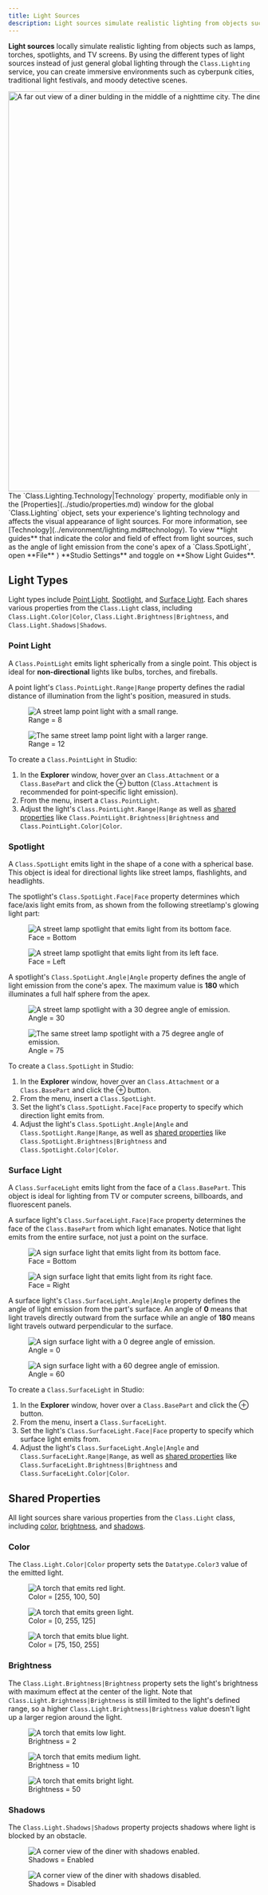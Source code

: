 ```yaml
---
title: Light Sources
description: Light sources simulate realistic lighting from objects such as torches, spotlights, and screens.
---
```


**Light sources** locally simulate realistic lighting from objects such as
lamps, torches, spotlights, and TV screens. By using the different types of
light sources instead of just general global lighting through the `Class.Lighting`
service, you can create immersive environments such as cyberpunk cities,
traditional light festivals, and moody detective scenes.

<img src="../assets/lighting-and-effects/light-sources/Showcase.jpg" alt="A far out view of a diner bulding in the middle of a nighttime city. The diner is utilizing several local light sources." width="800" />

<Alert severity="info">
The `Class.Lighting.Technology|Technology` property, modifiable only in the [Properties](../studio/properties.md) window for the global `Class.Lighting` object, sets your experience's lighting technology and affects the visual appearance of light sources. For more information, see [Technology](../environment/lighting.md#technology).
</Alert>

<Alert severity="success">
To view **light guides** that indicate the color and field of effect from light sources, such as the angle of light emission from the cone's apex of a `Class.SpotLight`, open **File**&nbsp;&rang; **Studio&nbsp;Settings** and toggle on **Show&nbsp;Light&nbsp;Guides**.
</Alert>

## Light Types

Light types include [Point Light](#point-light), [Spotlight](#spotlight), and [Surface Light](#surface-light). Each shares various properties from the `Class.Light` class, including `Class.Light.Color|Color`, `Class.Light.Brightness|Brightness`, and `Class.Light.Shadows|Shadows`.

### Point Light

A `Class.PointLight` emits light spherically from a single point. This object is ideal for **non-directional** lights like bulbs, torches, and fireballs.

A point light's `Class.PointLight.Range|Range` property defines the radial distance of illumination from the light's position, measured in studs.

<GridContainer numColumns="2">
  <figure>
    <img src="../assets/lighting-and-effects/light-sources/PointLight-Range-8.jpg" alt="A street lamp point light with a small range." />
    <figcaption>Range = 8</figcaption>
  </figure>
  <figure>
    <img src="../assets/lighting-and-effects/light-sources/PointLight-Range-12.jpg" alt="The same street lamp point light with a larger range." />
    <figcaption>Range = 12</figcaption>
  </figure>
</GridContainer>

To create a `Class.PointLight` in Studio:

1. In the **Explorer** window, hover over an `Class.Attachment` or a `Class.BasePart` and click the &CirclePlus; button (`Class.Attachment` is recommended for point‑specific light emission).
1. From the menu, insert a `Class.PointLight`.
1. Adjust the light's `Class.PointLight.Range|Range` as well as [shared properties](#shared-properties) like `Class.PointLight.Brightness|Brightness` and `Class.PointLight.Color|Color`.

### Spotlight

A `Class.SpotLight` emits light in the shape of a cone with a spherical base. This object is ideal for directional lights like street lamps, flashlights, and headlights.

The spotlight's `Class.SpotLight.Face|Face` property determines which face/axis light emits from,
as shown from the following streetlamp's glowing light part:

<GridContainer numColumns="2">
  <figure>
    <img src="../assets/lighting-and-effects/light-sources/SpotLight-Face-Bottom.jpg" alt="A street lamp spotlight that emits light from its bottom face." />
    <figcaption>Face = Bottom</figcaption>
  </figure>
  <figure>
    <img src="../assets/lighting-and-effects/light-sources/SpotLight-Face-Left.jpg" alt="A street lamp spotlight that emits light from its left face." />
    <figcaption>Face = Left</figcaption>
  </figure>
</GridContainer>

A spotlight's `Class.SpotLight.Angle|Angle` property defines the angle of light emission from the cone's apex. The maximum value is **180** which illuminates a full half sphere from the apex.

<GridContainer numColumns="2">
  <figure>
    <img src="../assets/lighting-and-effects/light-sources/SpotLight-Angle-30.jpg" alt="A street lamp spotlight with a 30 degree angle of emission." />
    <figcaption>Angle = 30</figcaption>
  </figure>
  <figure>
    <img src="../assets/lighting-and-effects/light-sources/SpotLight-Angle-75.jpg" alt="The same street lamp spotlight with a 75 degree angle of emission." />
    <figcaption>Angle = 75</figcaption>
  </figure>
</GridContainer>

To create a `Class.SpotLight` in Studio:

1. In the **Explorer** window, hover over an `Class.Attachment` or a `Class.BasePart` and click the &CirclePlus; button.
1. From the menu, insert a `Class.SpotLight`.
1. Set the light's `Class.SpotLight.Face|Face` property to specify which direction light emits from.
1. Adjust the light's `Class.SpotLight.Angle|Angle` and `Class.SpotLight.Range|Range`, as well as [shared properties](#shared-properties) like `Class.SpotLight.Brightness|Brightness` and `Class.SpotLight.Color|Color`.

### Surface Light

A `Class.SurfaceLight` emits light from the face of a `Class.BasePart`. This object is ideal for lighting from TV or computer screens, billboards, and fluorescent panels.

A surface light's `Class.SurfaceLight.Face|Face` property determines the face of the `Class.BasePart` from which light emanates. Notice that light emits from the entire surface, not just a point on the surface.

<GridContainer numColumns="2">
  <figure>
    <img src="../assets/lighting-and-effects/light-sources/SurfaceLight-Face-Bottom.jpg" alt="A sign surface light that emits light from its bottom face." />
    <figcaption>Face = Bottom</figcaption>
  </figure>
  <figure>
    <img src="../assets/lighting-and-effects/light-sources/SurfaceLight-Face-Right.jpg" alt="A sign surface light that emits light from its right face." />
    <figcaption>Face = Right</figcaption>
  </figure>
</GridContainer>

A surface light's `Class.SurfaceLight.Angle|Angle` property defines the angle of light emission from the part's surface. An angle of **0** means that light travels directly outward from the surface while an angle of **180** means light travels outward perpendicular to the surface.

<GridContainer numColumns="2">
  <figure>
    <img src="../assets/lighting-and-effects/light-sources/SurfaceLight-Angle-0.jpg" alt="A sign surface light with a 0 degree angle of emission." />
    <figcaption>Angle = 0</figcaption>
  </figure>
  <figure>
    <img src="../assets/lighting-and-effects/light-sources/SurfaceLight-Angle-60.jpg" alt="A sign surface light with a 60 degree angle of emission." />
    <figcaption>Angle = 60</figcaption>
  </figure>
</GridContainer>

To create a `Class.SurfaceLight` in Studio:

1. In the **Explorer** window, hover over a `Class.BasePart` and click the &CirclePlus; button.
1. From the menu, insert a `Class.SurfaceLight`.
1. Set the light's `Class.SurfaceLight.Face|Face` property to specify which surface light emits from.
1. Adjust the light's `Class.SurfaceLight.Angle|Angle` and `Class.SurfaceLight.Range|Range`, as well as [shared properties](#shared-properties) like `Class.SurfaceLight.Brightness|Brightness` and `Class.SurfaceLight.Color|Color`.

## Shared Properties

All light sources share various properties from the `Class.Light` class, including [color](#color), [brightness](#brightness), and [shadows](#shadows).

### Color

The `Class.Light.Color|Color` property sets the `Datatype.Color3` value of the emitted light.

<GridContainer numColumns="3">
  <figure>
    <img src="../assets/lighting-and-effects/light-sources/Light-Color-255-100-50.jpg" alt="A torch that emits red light." />
    <figcaption>Color = [255, 100, 50]</figcaption>
  </figure>
  <figure>
    <img src="../assets/lighting-and-effects/light-sources/Light-Color-0-255-125.jpg" alt="A torch that emits green light." />
    <figcaption>Color = [0, 255, 125]</figcaption>
  </figure>
  <figure>
    <img src="../assets/lighting-and-effects/light-sources/Light-Color-75-150-255.jpg" alt="A torch that emits blue light." />
    <figcaption>Color = [75, 150, 255]</figcaption>
  </figure>
</GridContainer>

### Brightness

The `Class.Light.Brightness|Brightness` property sets the light's brightness with maximum effect at the center of the light. Note that `Class.Light.Brightness|Brightness` is still limited to the light's defined range, so a higher `Class.Light.Brightness|Brightness` value doesn't light up a larger region around the light.

<GridContainer numColumns="3">
  <figure>
    <img src="../assets/lighting-and-effects/light-sources/Light-Brightness-2.jpg" alt="A torch that emits low light." />
    <figcaption>Brightness = 2</figcaption>
  </figure>
  <figure>
    <img src="../assets/lighting-and-effects/light-sources/Light-Brightness-10.jpg" alt="A torch that emits medium light." />
    <figcaption>Brightness = 10</figcaption>
  </figure>
  <figure>
    <img src="../assets/lighting-and-effects/light-sources/Light-Brightness-50.jpg" alt="A torch that emits bright light."/>
    <figcaption>Brightness = 50</figcaption>
  </figure>
</GridContainer>

### Shadows

The `Class.Light.Shadows|Shadows` property projects shadows where light is blocked by an obstacle.

<GridContainer numColumns="2">
  <figure>
    <img src="../assets/lighting-and-effects/light-sources/Light-Shadows-True.jpg" alt="A corner view of the diner with shadows enabled." />
    <figcaption>Shadows = Enabled</figcaption>
  </figure>
  <figure>
    <img src="../assets/lighting-and-effects/light-sources/Light-Shadows-False.jpg" alt="A corner view of the diner with shadows disabled." />
    <figcaption>Shadows = Disabled</figcaption>
  </figure>
</GridContainer>
